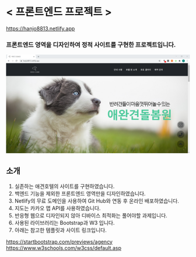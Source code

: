 # < 프론트엔드 프로젝트 >

https://hanjo8813.netlify.app
### 프론트엔드 영역을 디자인하여 정적 사이트를 구현한 프로젝트입니다.

<img src="./assets/img/gh_main.png">

## 소개

1. 실존하는 애견호텔의 사이트를 구현하였습니다.
2. 백엔드 기능을 제외한 프론트엔드 영역만을 디자인하였습니다.
3. Netlify의 무료 도메인을 사용하여 Git Hub와 연동 후 온라인 배포하였습니다.
4. 지도는 카카오 맵 API를 사용하였습니다.
5. 반응형 웹으로 디자인되지 않아 디바이스 최적화는 풀어야할 과제입니다.
6. 사용된 라이브러리는 Bootstrap과 W3 입니다.
7. 아래는 참고한 템플릿과 사이트 링크입니다.

https://startbootstrap.com/previews/agency
https://www.w3schools.com/w3css/default.asp
